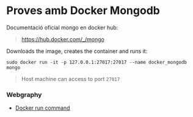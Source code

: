 # Proves amb Docker Mongodb

Documentació oficial mongo en docker hub:
> https://hub.docker.com/_/mongo

Downloads the image, creates the container and runs it:

    sudo docker run -it -p 127.0.0.1:27017:27017 --name docker_mongodb mongo

> Host machine can access to port `27017`

### Webgraphy

- [Docker run command](https://docs.docker.com/engine/reference/commandline/run/)